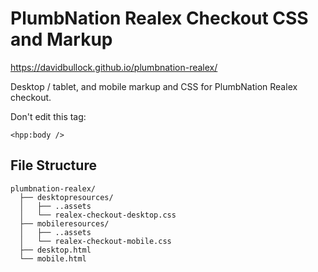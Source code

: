 # PlumbNation Realex Checkout CSS and Markup

https://davidbullock.github.io/plumbnation-realex/

Desktop / tablet, and mobile markup and CSS for PlumbNation Realex checkout.

Don't edit this tag:

```
<hpp:body />
```

## File Structure
```
plumbnation-realex/
  ├── desktopresources/
  │   ├── ..assets
  │   └── realex-checkout-desktop.css
  ├── mobileresources/
  │   ├── ..assets
  │   └── realex-checkout-mobile.css
  ├── desktop.html
  └── mobile.html
 ```